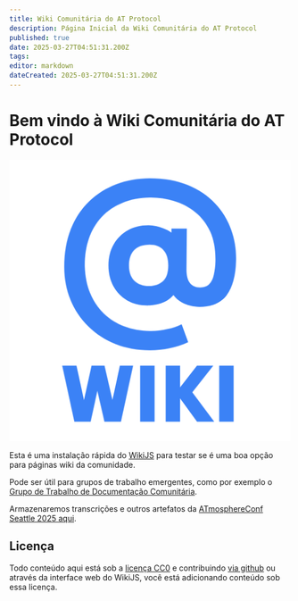 ```yaml
---
title: Wiki Comunitária do AT Protocol
description: Página Inicial da Wiki Comunitária do AT Protocol
published: true
date: 2025-03-27T04:51:31.200Z
tags: 
editor: markdown
dateCreated: 2025-03-27T04:51:31.200Z
---
```


# Bem vindo à Wiki Comunitária do AT Protocol

![@logo da wiki](/assets/atwiki512.png)

Esta é uma instalação rápida do [WikiJS](/wikijs) para testar se é uma boa opção para páginas wiki da comunidade.

Pode ser útil para grupos de trabalho emergentes, como por exemplo o [Grupo de Trabalho de Documentação Comunitária](/working-groups/community-documentation/).

Armazenaremos transcrições e outros artefatos da [ATmosphereConf Seattle 2025 aqui](/atmosphereconf/seattle2025/).

## Licença

Todo conteúdo aqui está sob a [licença CC0](https://github.com/ATProtocol-Community/atprotocommunitywiki?tab=CC0-1.0-1-ov-file#readme) e contribuindo [via github](https://github.com/ATProtocol-Community/atprotocommunitywiki) ou através da interface web do WikiJS, você está adicionando conteúdo sob essa licença.